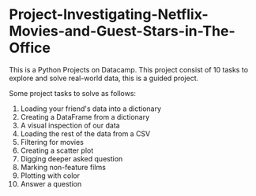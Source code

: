 # Project-Investigating-Netflix-Movies-and-Guest-Stars-in-The-Office
This is a Python Projects on Datacamp. This project consist of 10 tasks to explore and solve real-world data, this is a guided project.

Some project tasks to solve as follows:
1. Loading your friend's data into a dictionary
2. Creating a DataFrame from a dictionary
3. A visual inspection of our data  
4. Loading the rest of the data from a CSV
5. Filtering for movies
6. Creating a scatter plot
7. Digging deeper asked question
8. Marking non-feature films
9. Plotting with color
10. Answer a question
